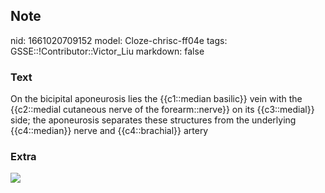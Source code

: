 ## Note
nid: 1661020709152
model: Cloze-chrisc-ff04e
tags: GSSE::!Contributor::Victor_Liu
markdown: false

### Text
On the bicipital aponeurosis lies the {{c1::median basilic}} vein with the {{c2::medial cutaneous nerve of the forearm::nerve}} on its {{c3::medial}} side; the aponeurosis separates these structures from the underlying {{c4::median}} nerve and {{c4::brachial}} artery

### Extra
<img src="1df4e1a5d79ffaf980a80ba64dc824_gallery.jpeg">
